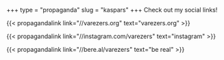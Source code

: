 +++
type        = "propaganda"
slug        = "kaspars"
+++
Check out my social links!

{{< propagandalink link="//varezers.org" text="varezers.org" >}}

{{< propagandalink link="//instagram.com/varezers" text="instagram" >}}

{{< propagandalink link="//bere.al/varezers" text="be real" >}}